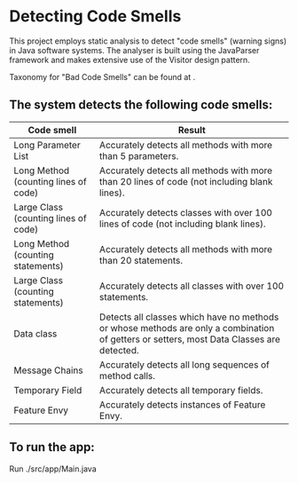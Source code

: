 # Detecting Code Smells
This project employs static analysis to detect "code smells" (warning signs) in Java software systems. The analyser is built using the JavaParser framework and makes extensive use of the Visitor design pattern.

Taxonomy for "Bad Code Smells" can be found at [](http://mikamantyla.eu/BadCodeSmellsTaxonomy.html).

## The system detects the following code smells:
| Code smell | Result |
| - | - |
| Long Parameter List | Accurately detects all methods with more than 5 parameters. |
| Long Method (counting lines of code) | Accurately detects all methods with more than 20 lines of code (not including blank lines). |
| Large Class (counting lines of code) | Accurately detects classes with over 100 lines of code (not including blank lines). |
| Long Method (counting statements) | Accurately detects all methods with more than 20 statements. |
| Large Class (counting statements) | Accurately detects all classes with over 100 statements. |
| Data class | Detects all classes which have no methods or whose methods are only a combination of getters or setters, most Data Classes are detected. |
| Message Chains | Accurately detects all long sequences of method calls. |
| Temporary Field | Accurately detects all temporary fields. |
| Feature Envy | Accurately detects instances of Feature Envy. |
	
## To run the app:
Run ./src/app/Main.java
